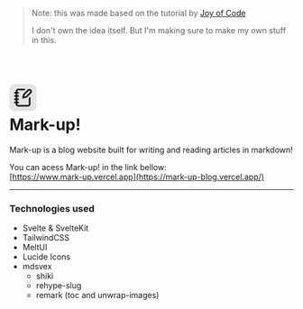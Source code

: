 > Note: this was made based on the tutorial by [Joy of Code](https://www.youtube.com/watch?v=RhScu3uqGd0) <br>
>
> I don't own the idea itself. But I'm making sure to make my own stuff in this.

<br>

# <img src="static/favicon.svg" alt="mark-up icon" width="48" style=""/> <br> Mark-up!

Mark-up is a blog website built for writing and reading articles in markdown!

You can acess Mark-up! in the link bellow: <br>
[https://www.mark-up.vercel.app](https://mark-up-blog.vercel.app/)

---

### Technologies used

- Svelte & SvelteKit
- TailwindCSS
- MeltUI
- Lucide Icons
- mdsvex
  - shiki
  - rehype-slug
  - remark (toc and unwrap-images)
